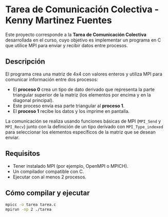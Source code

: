 # Tarea de Comunicación Colectiva - Kenny Martinez Fuentes

Este proyecto corresponde a la **Tarea de Comunicación Colectiva** desarrollada en el curso, cuyo objetivo es implementar un programa en C que utilice MPI para enviar y recibir datos entre procesos.

## Descripción

El programa crea una matriz de 4x4 con valores enteros y utiliza MPI para comunicar información entre dos procesos:

- El **proceso 0** crea un tipo de dato derivado que representa la parte triangular superior de la matriz (los elementos por encima y en la diagonal principal).
- Este proceso envía esa parte triangular al **proceso 1**.
- El **proceso 1** recibe los datos y los imprime en pantalla.

La comunicación se realiza usando funciones básicas de MPI (`MPI_Send` y `MPI_Recv`) junto con la definición de un tipo derivado con `MPI_Type_indexed` para seleccionar los elementos específicos de la matriz que se desean enviar.

## Requisitos

- Tener instalado MPI (por ejemplo, OpenMPI o MPICH).
- Un compilador compatible con C.
- Ejecutar con al menos 2 procesos.

## Cómo compilar y ejecutar

```bash
mpicc -o tarea tarea.c
mpirun -np 2 ./tarea
